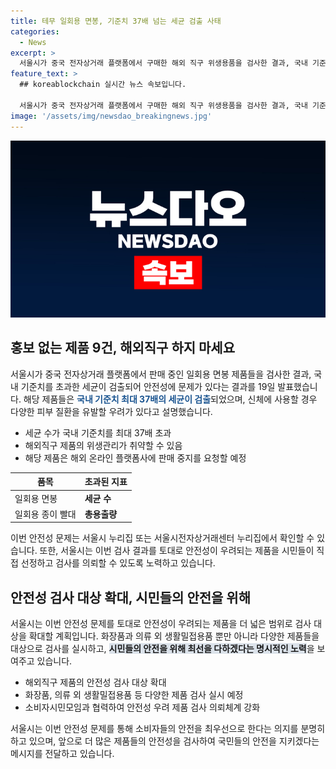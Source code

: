 ```yaml
---
title: 테무 일회용 면봉, 기준치 37배 넘는 세균 검출 사태
categories:
  - News
excerpt: >
  서울시가 중국 전자상거래 플랫폼에서 구매한 해외 직구 위생용품을 검사한 결과, 국내 기준치를 넘는 세균과 초산을 발견했다. 일회용 면봉 6개 제품 중 9건, 종이 빨대 3개 제품에서 기준치를 초과했으며, 시는 해당 제품의 해외 온라인 판매 중지를 요청할 예정이다. 또한, 안전성 우려 제품을 시민들이 직접 제보하고 검사를 의뢰할 수 있도록 소비자시민모임과 협력할 예정이며, 검사 대상 범위를 확대할 계획이다. (총 146자)
feature_text: >
  ## koreablockchain 실시간 뉴스 속보입니다.

  서울시가 중국 전자상거래 플랫폼에서 구매한 해외 직구 위생용품을 검사한 결과, 국내 기준치를 넘는 세균과 초산을 발견했다. 일회용 면봉 6개 제품 중 9건, 종이 빨대 3개 제품에서 기준치를 초과했으며, 시는 해당 제품의 해외 온라인 판매 중지를 요청할 예정이다. 또한, 안전성 우려 제품을 시민들이 직접 제보하고 검사를 의뢰할 수 있도록 소비자시민모임과 협력할 예정이며, 검사 대상 범위를 확대할 계획이다. (총 146자)
image: '/assets/img/newsdao_breakingnews.jpg'
---
```


<p><img src="/assets/img/newsdao_breakingnews.jpg" alt="koreablockchain 속보" /></p>

<h2 data-ke-size="size26">홍보 없는 제품 9건, 해외직구 하지 마세요</h2>

<p data-ke-size="size16">서울시가 중국 전자상거래 플랫폼에서 판매 중인 일회용 면봉 제품들을 검사한 결과, 국내 기준치를 초과한 세균이 검출되어 안전성에 문제가 있다는 결과를 19일 발표했습니다. 해당 제품들은 <b><span style="color: #1a5490;">국내 기준치 최대 37배의 세균이 검출</span></b>되었으며, 신체에 사용할 경우 다양한 피부 질환을 유발할 우려가 있다고 설명했습니다.</p>

<ul>
<li>세균 수가 국내 기준치를 최대 37배 초과</li>
<li>해외직구 제품의 위생관리가 취약할 수 있음</li>
<li>해당 제품은 해외 온라인 플랫폼사에 판매 중지를 요청할 예정</li>
</ul>

<table>
<thead>
<tr>
<th>품목</th>
<th>초과된 지표</th>
</tr>
</thead>
<tbody>
<tr>
<td>일회용 면봉</td>
<td><b>세균 수</b></td>
</tr>
<tr>
<td>일회용 종이 빨대</td>
<td><b>총용출량</b></td>
</tr>
</tbody>
</table>

<p data-ke-size="size16">이번 안전성 문제는 서울시 누리집 또는 서울시전자상거래센터 누리집에서 확인할 수 있습니다. 또한, 서울시는 이번 검사 결과를 토대로 안전성이 우려되는 제품을 시민들이 직접 선정하고 검사를 의뢰할 수 있도록 노력하고 있습니다.</p>

<h2 data-ke-size="size26">안전성 검사 대상 확대, 시민들의 안전을 위해</h2>

<p data-ke-size="size16">서울시는 이번 안전성 문제를 토대로 안전성이 우려되는 제품을 더 넓은 범위로 검사 대상을 확대할 계획입니다. 화장품과 의류 외 생활밀접용품 뿐만 아니라 다양한 제품들을 대상으로 검사를 실시하고, <b><span style="background-color: #21538527;">시민들의 안전을 위해 최선을 다하겠다는 명시적인 노력</span></b>을 보여주고 있습니다.</p>

<ul>
<li>해외직구 제품의 안전성 검사 대상 확대</li>
<li>화장품, 의류 외 생활밀접용품 등 다양한 제품 검사 실시 예정</li>
<li>소비자시민모임과 협력하여 안전성 우려 제품 검사 의뢰체계 강화</li>
</ul>

<p data-ke-size="size16">서울시는 이번 안전성 문제를 통해 소비자들의 안전을 최우선으로 한다는 의지를 분명히 하고 있으며, 앞으로 더 많은 제품들의 안전성을 검사하여 국민들의 안전을 지키겠다는 메시지를 전달하고 있습니다.</p>


